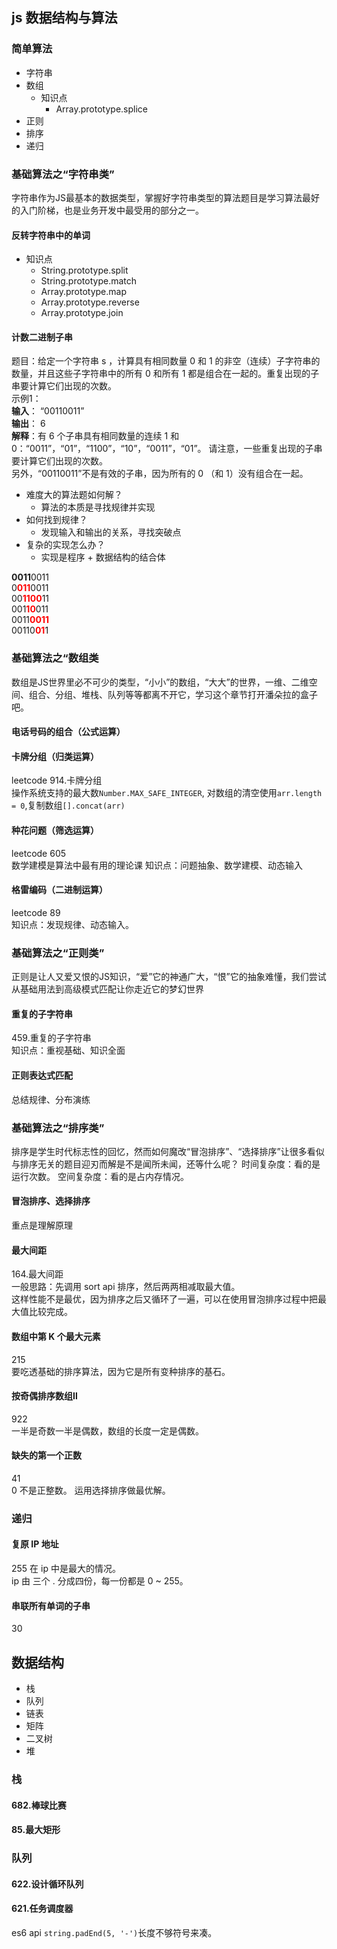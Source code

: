 ## js 数据结构与算法

### 简单算法
- 字符串
- 数组
   - 知识点
     - Array.prototype.splice
- 正则
- 排序
- 递归

### 基础算法之“字符串类”
字符串作为JS最基本的数据类型，掌握好字符串类型的算法题目是学习算法最好的入门阶梯，也是业务开发中最受用的部分之一。
#### 反转字符串中的单词
- 知识点
    - String.prototype.split
    - String.prototype.match
    - Array.prototype.map
    - Array.prototype.reverse
    - Array.prototype.join

#### 计数二进制子串
题目：给定一个字符串 s ，计算具有相同数量 0 和 1 的非空（连续）子字符串的数量，并且这些子字符串中的所有 0 和所有 1 都是组合在一起的。重复出现的子串要计算它们出现的次数。  
示例1：  
**输入**： “00110011”  
**输出**： 6  
**解释**：有 6 个子串具有相同数量的连续 1 和 0：“0011”，“01”，“1100”，“10”，“0011”，“01”。
请注意，一些重复出现的子串要计算它们出现的次数。  
另外，“00110011”不是有效的子串，因为所有的 0 （和 1）没有组合在一起。  

- 难度大的算法题如何解？
  - 算法的本质是寻找规律并实现
- 如何找到规律？
  - 发现输入和输出的关系，寻找突破点
- 复杂的实现怎么办？
  - 实现是程序 + 数据结构的结合体

<span color=#FF0000>**0011**</span>0011  
0<font color=#FF0000>**011**</font>0011  
00<font color=#FF0000>**1100**</font>11  
001<font color=#FF0000>**10**</font>011  
0011<font color=#FF0000>**0011**</font>  
00110<font color=#FF0000>**01**</font>1  

### 基础算法之“数组类
数组是JS世界里必不可少的类型，“小小”的数组，“大大”的世界，一维、二维空间、组合、分组、堆栈、队列等等都离不开它，学习这个章节打开潘朵拉的盒子吧。
#### 电话号码的组合（公式运算）

#### 卡牌分组（归类运算）
leetcode 914.卡牌分组  
操作系统支持的最大数`Number.MAX_SAFE_INTEGER`,
对数组的清空使用`arr.length = 0`,复制数组`[].concat(arr)`
#### 种花问题（筛选运算）
leetcode 605  
数学建模是算法中最有用的理论课
知识点：问题抽象、数学建模、动态输入
#### 格雷编码（二进制运算）
leetcode 89  
知识点：发现规律、动态输入。  


### 基础算法之“正则类”
正则是让人又爱又恨的JS知识，“爱”它的神通广大，“恨”它的抽象难懂，我们尝试从基础用法到高级模式匹配让你走近它的梦幻世界
#### 重复的子字符串
459.重复的子字符串  
知识点：重视基础、知识全面
#### 正则表达式匹配
总结规律、分布演练

### 基础算法之“排序类”
排序是学生时代标志性的回忆，然而如何魔改“冒泡排序”、“选择排序”让很多看似与排序无关的题目迎刃而解是不是闻所未闻，还等什么呢？
时间复杂度：看的是运行次数。
空间复杂度：看的是占内存情况。

#### 冒泡排序、选择排序
重点是理解原理

#### 最大间距
164.最大间距  
一般思路：先调用 sort api 排序，然后两两相减取最大值。   
这样性能不是最优，因为排序之后又循环了一遍，可以在使用冒泡排序过程中把最大值比较完成。

#### 数组中第 K 个最大元素
215  
要吃透基础的排序算法，因为它是所有变种排序的基石。

#### 按奇偶排序数组Ⅱ
922  
一半是奇数一半是偶数，数组的长度一定是偶数。

#### 缺失的第一个正数
41  
0 不是正整数。
运用选择排序做最优解。

### 递归

#### 复原 IP 地址
255 在 ip 中是最大的情况。  
ip 由 三个 . 分成四份，每一份都是 0 ~ 255。

#### 串联所有单词的子串
30  

## 数据结构
- 栈
- 队列
- 链表
- 矩阵
- 二叉树
- 堆

### 栈
#### 682.棒球比赛

#### 85.最大矩形

### 队列
#### 622.设计循环队列
#### 621.任务调度器
es6 api `string.padEnd(5, '-')`长度不够符号来凑。